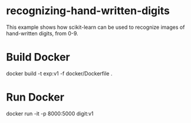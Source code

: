 # recognizing-hand-written-digits
This example shows how scikit-learn can be used to recognize images of hand-written digits, from 0-9.

# Build Docker
docker build -t exp:v1 -f docker/Dockerfile .
# Run Docker
docker run -it -p 8000:5000 digit:v1